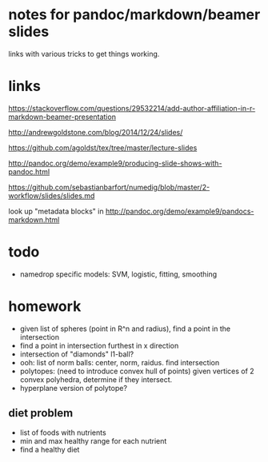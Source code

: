 # notes for pandoc/markdown/beamer slides
links with various tricks to get things working.

# links
https://stackoverflow.com/questions/29532214/add-author-affiliation-in-r-markdown-beamer-presentation

http://andrewgoldstone.com/blog/2014/12/24/slides/

https://github.com/agoldst/tex/tree/master/lecture-slides

http://pandoc.org/demo/example9/producing-slide-shows-with-pandoc.html

https://github.com/sebastianbarfort/numedig/blob/master/2-workflow/slides/slides.md

look up "metadata blocks" in <http://pandoc.org/demo/example9/pandocs-markdown.html>

# todo
- namedrop specific models: SVM, logistic, fitting, smoothing

# homework
- given list of spheres (point in R^n and radius), find a point in the intersection
- find a point in intersection furthest in x direction
- intersection of "diamonds" l1-ball?
- ooh: list of norm balls: center, norm, raidus. find intersection
- polytopes: (need to introduce convex hull of points) given vertices of 2 convex polyhedra, determine if they intersect.
- hyperplane version of polytope?

## diet problem
- list of foods with nutrients
- min and max healthy range for each nutrient
- find a healthy diet
